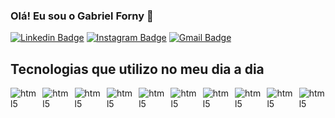 ### Olá! Eu sou o Gabriel Forny 👋

[![Linkedin Badge](https://img.shields.io/badge/-gabrielforny-blue?style=flat-square&logo=Linkedin&logoColor=white&link=https://www.linkedin.com/in/anirudhemmadi/)](https://www.linkedin.com/in/gabriel-forny-501439132/)
[![Instagram Badge](https://img.shields.io/badge/-gabriel.forny-purple?style=flat-square&logo=instagram&logoColor=white&link=https://instagram.com/kanna6501/)](https://www.instagram.com/gabrielforny/)
[![Gmail Badge](https://img.shields.io/badge/-gf097@hotmail.com-c14438?style=flat-square&logo=Gmail&logoColor=white&link=mailto:gf097@hotmail.com)](mailto:gf097@hotmail.com)

## Tecnologias que utilizo no meu dia a dia

<div style="
    margin-bottom: 0 !important;
    display: flex;
    gap: 9px;">
   <div>
      <img align="center" alt="html5"
         src="https://img.shields.io/badge/HTML-239120?style=for-the-badge&logo=html5&logoCol" />
   </div>
      <div>
      <img align="center" alt="html5"
         src="https://img.shields.io/badge/Angular-DD0031?style=for-the-badge&logo=angular&logoColor=white" />
   </div>
   <div>
      <img align="center" alt="html5"
         src="https://img.shields.io/badge/CSS-239120?&style=for-the-badge&logo=css3&logoColor=white" />
   </div>
   <div>
      <img align="center" alt="html5"
         src="https://img.shields.io/badge/PHP-777BB4?style=for-the-badge&logo=php&logoColor=white" />
   </div>
   <div>
      <img align="center" alt="html5"
         src="https://img.shields.io/badge/JavaScript-F7DF1E?style=for-the-badge&logo=javascript&logoColor=black" />
   </div>
   <div>
      <img align="center" alt="html5"
         src="https://img.shields.io/badge/TypeScript-007ACC?style=for-the-badge&logo=typescript&logoColor=white" />
   </div>
   <div>
      <img align="center" alt="html5"
         src="https://img.shields.io/badge/C%23-239120?style=for-the-badge&logo=c-sharp&logoColor=white" />
   </div>
   <div>
      <img align="center" alt="html5"
         src="https://img.shields.io/badge/Python-3776AB?style=for-the-badge&logo=python&logoColor=white" />
   </div>
   <div>
      <img align="center" alt="html5"
         src="https://img.shields.io/badge/React_Native-20232A?style=for-the-badge&logo=react&logoColor=61DAFB" />
   </div>
   <div>
      <img align="center" alt="html5"
         src="https://img.shields.io/badge/React-20232A?style=for-the-badge&logo=react&logoColor=61DAFB" />
   </div>
</div>

